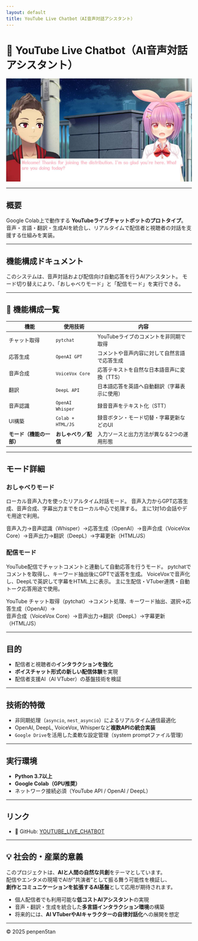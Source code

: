 ```yaml
---
layout: default
title: YouTube Live Chatbot（AI音声対話アシスタント）
---
```


# 🎤 YouTube Live Chatbot（AI音声対話アシスタント）

<div align="center">
  <img src="/assets/images/voicebot_diagram.png" alt=" YouTube Live Chatbot" width="600">
</div>

---

## 概要
Google Colab上で動作する **YouTubeライブチャットボットのプロトタイプ**。  
音声・言語・翻訳・生成AIを統合し、リアルタイムで配信者と視聴者の対話を支援する仕組みを実装。

---

##  機能構成ドキュメント

このシステムは、音声対話および配信向け自動応答を行うAIアシスタント。
モード切り替えにより、「おしゃべりモード」と「配信モード」を実行できる。

---

## 🧠 機能構成一覧

| 機能             | 使用技術              | 内容                      |
| -------------- | ----------------- | ----------------------- |
| チャット取得         | `pytchat`         | YouTubeライブのコメントを非同期で取得  |
| 応答生成           | `OpenAI GPT`      | コメントや音声内容に対して自然言語で応答生成  |
| 音声合成           | `VoiceVox Core`   | 応答テキストを自然な日本語音声に変換（TTS） |
| 翻訳             | `DeepL API`       | 日本語応答を英語へ自動翻訳（字幕表示に使用）  |
| 音声認識           | `OpenAI Whisper`  | 録音音声をテキスト化（STT）         |
| UI構築           | `Colab + HTML/JS` | 録音ボタン・モード切替・字幕更新などのUI   |
| **モード（機能の一部）** | **おしゃべり／配信**      | 入力ソースと出力方法が異なる2つの運用形態   |

---

##  モード詳細

###  おしゃべりモード

ローカル音声入力を使ったリアルタイム対話モード。
音声入力からGPT応答生成、音声合成、字幕出力までをローカル中心で処理する。
主に1対1の会話やデモ用途で利用。

音声入力→音声認識（Whisper）→応答生成（OpenAI）→音声合成（VoiceVox Core）→音声出力→翻訳（DeepL）→字幕更新（HTML/JS）


###  配信モード

YouTube配信でチャットコメントと連動して自動応答を行うモード。
pytchatでコメントを取得し、キーワード抽出後にGPTで返答を生成。
VoiceVoxで音声化し、DeepLで英訳して字幕をHTML上に表示。
主に生配信・VTuber連携・自動トーク応答用途で使用。

YouTube チャット取得（pytchat）→コメント処理、キーワード抽出、選択→応答生成（OpenAI）→<br>音声合成（VoiceVox Core）→音声出力→翻訳（DeepL）→字幕更新（HTML/JS）

---


## 目的
- 配信者と視聴者の**インタラクションを強化**  
- **ボイスチャット形式の新しい配信体験**を実現  
- 配信者支援AI（AI VTuber）の基盤技術を検証  

---

## 技術的特徴
- 非同期処理（`asyncio`, `nest_asyncio`）によるリアルタイム通信最適化  
- OpenAI, DeepL, VoiceVox, Whisperなど**複数APIの統合実装**  
- `Google Drive`を活用した柔軟な設定管理（system promptファイル管理）  

---

## 実行環境
- **Python 3.7以上**
- **Google Colab（GPU推奨）**
- ネットワーク接続必須（YouTube API / OpenAI / DeepL）

---

## リンク
- 🧠 GitHub: [YOUTUBE_LIVE_CHATBOT](https://github.com/penpenpe5tan/YOUTUBE_LIVE_CHATBOT)

---

## 💡 社会的・産業的意義
このプロジェクトは、**AIと人間の自然な共創**をテーマとしています。  
配信やエンタメの現場でAIが“共演者”として振る舞う可能性を検証し、  
**創作とコミュニケーションを拡張するAI基盤**として応用が期待されます。

- 個人配信者でも利用可能な**低コストAIアシスタント**の実現  
- 音声・翻訳・生成を統合した**多言語インタラクション環境**の構築  
- 将来的には、**AI VTuberやAIキャラクターの自律対話化**への展開を想定  

---

© 2025 penpen5tan
